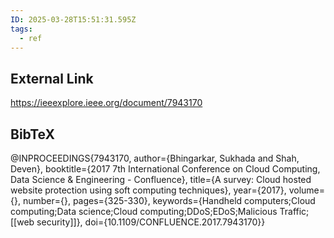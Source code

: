 ```yaml
---
ID: 2025-03-28T15:51:31.595Z
tags:
  - ref
---
```

## External Link

https://ieeexplore.ieee.org/document/7943170

## BibTeX

@INPROCEEDINGS{7943170,   author={Bhingarkar, Sukhada and Shah, Deven},   booktitle={2017 7th International Conference on Cloud Computing, Data Science & Engineering - Confluence},    title={A survey: Cloud hosted website protection using soft computing techniques},    year={2017},   volume={},   number={},   pages={325-330},   keywords={Handheld computers;Cloud computing;Data science;Cloud computing;DDoS;EDoS;Malicious Traffic;[[web security]]},   doi={10.1109/CONFLUENCE.2017.7943170}}

